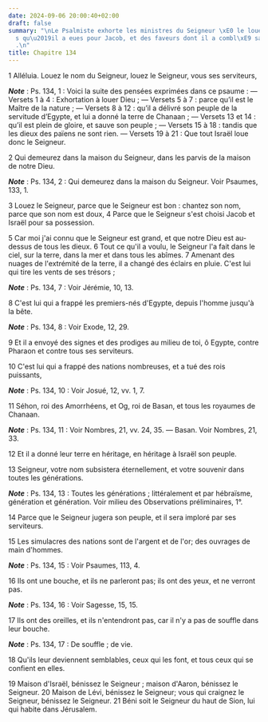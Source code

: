 ```yaml
---
date: 2024-09-06 20:00:40+02:00
draft: false
summary: "\nLe Psalmiste exhorte les ministres du Seigneur \xE0 le louer des bont\xE9\
  s qu\u2019il a eues pour Jacob, et des faveurs dont il a combl\xE9 sa post\xE9rit\xE9\
  .\n"
title: Chapitre 134
---
```





1 Alléluia. Louez le nom du Seigneur, louez le Seigneur, vous ses serviteurs,

***Note*** :  Ps. 134, 1 : Voici la suite des pensées exprimées dans ce psaume : ― Versets 1 à 4 : Exhortation à louer Dieu ; ― Versets 5 à 7 : parce qu’il est le Maître de la nature ; ― Versets 8 à 12 : qu’il a délivré son peuple de la servitude d’Egypte, et lui a donné la terre de Chanaan ; ― Versets 13 et 14 : qu’il est plein de gloire, et sauve son peuple ; ― Versets 15 à 18 : tandis que les dieux des païens ne sont rien. ― Versets 19 à 21 : Que tout Israël loue donc le Seigneur.

2 Qui demeurez dans la maison du Seigneur, dans les parvis de la maison de notre Dieu.

***Note*** :  Ps. 134, 2 : Qui demeurez dans la maison du Seigneur. Voir Psaumes, 133, 1.

3 Louez le Seigneur, parce que le Seigneur est bon : chantez son nom, parce que son nom est doux, 4 Parce que le Seigneur s'est choisi Jacob et Israël pour sa possession.


5 Car moi j'ai connu que le Seigneur est grand, et que notre Dieu est au-dessus de tous les dieux. 6 Tout ce qu'il a voulu, le Seigneur l'a fait dans le ciel, sur la terre, dans la mer et dans tous les abîmes. 7 Amenant des nuages de l'extrémité de la terre, il a changé des éclairs en pluie. C'est lui qui tire les vents de ses trésors ;

***Note*** :  Ps. 134, 7 : Voir Jérémie, 10, 13.


8 C'est lui qui a frappé les premiers-nés d'Egypte, depuis l'homme jusqu'à la bête.

***Note*** :  Ps. 134, 8 : Voir Exode, 12, 29.

9 Et il a envoyé des signes et des prodiges au milieu de toi, ô Egypte, contre Pharaon et contre tous ses serviteurs.


10 C'est lui qui a frappé des nations nombreuses, et a tué des rois puissants,

***Note*** :  Ps. 134, 10 : Voir Josué, 12, vv. 1, 7.

11 Séhon, roi des Amorrhéens, et Og, roi de Basan, et tous les royaumes de Chanaan.

***Note*** :  Ps. 134, 11 : Voir Nombres, 21, vv. 24, 35. ― Basan. Voir Nombres, 21, 33.

12 Et il a donné leur terre en héritage, en héritage à Israël son peuple.


13 Seigneur, votre nom subsistera éternellement, et votre souvenir dans toutes les générations.

***Note*** :  Ps. 134, 13 : Toutes les générations ; littéralement et par hébraïsme, génération et génération. Voir milieu des Observations préliminaires, 1°.

14 Parce que le Seigneur jugera son peuple, et il sera imploré par ses serviteurs.


15 Les simulacres des nations sont de l'argent et de l'or; des ouvrages de main d'hommes.

***Note*** :  Ps. 134, 15 : Voir Psaumes, 113, 4.

16 Ils ont une bouche, et ils ne parleront pas; ils ont des yeux, et ne verront pas.

***Note*** :  Ps. 134, 16 : Voir Sagesse, 15, 15.

17 Ils ont des oreilles, et ils n'entendront pas, car il n'y a pas de souffle dans leur bouche.

***Note*** :  Ps. 134, 17 : De souffle ; de vie.

18 Qu'ils leur deviennent semblables, ceux qui les font, et tous ceux qui se confient en elles.


19 Maison d'Israël, bénissez le Seigneur ; maison d'Aaron, bénissez le Seigneur. 20 Maison de Lévi, bénissez le Seigneur; vous qui craignez le Seigneur, bénissez le Seigneur. 21 Béni soit le Seigneur du haut de Sion, lui qui habite dans Jérusalem.

